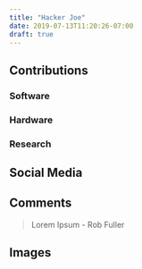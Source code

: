 ```yaml
---
title: "Hacker Joe"
date: 2019-07-13T11:20:26-07:00
draft: true
---
```


## Contributions

### Software

### Hardware

### Research

## Social Media

## Comments

> Lorem Ipsum - Rob Fuller

## Images
